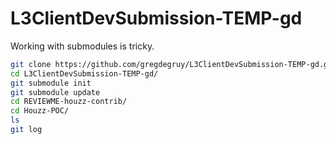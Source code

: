 # L3ClientDevSubmission-TEMP-gd

Working with submodules is tricky.

```sh
git clone https://github.com/gregdegruy/L3ClientDevSubmission-TEMP-gd.git
cd L3ClientDevSubmission-TEMP-gd/
git submodule init
git submodule update
cd REVIEWME-houzz-contrib/
cd Houzz-POC/
ls
git log
```
